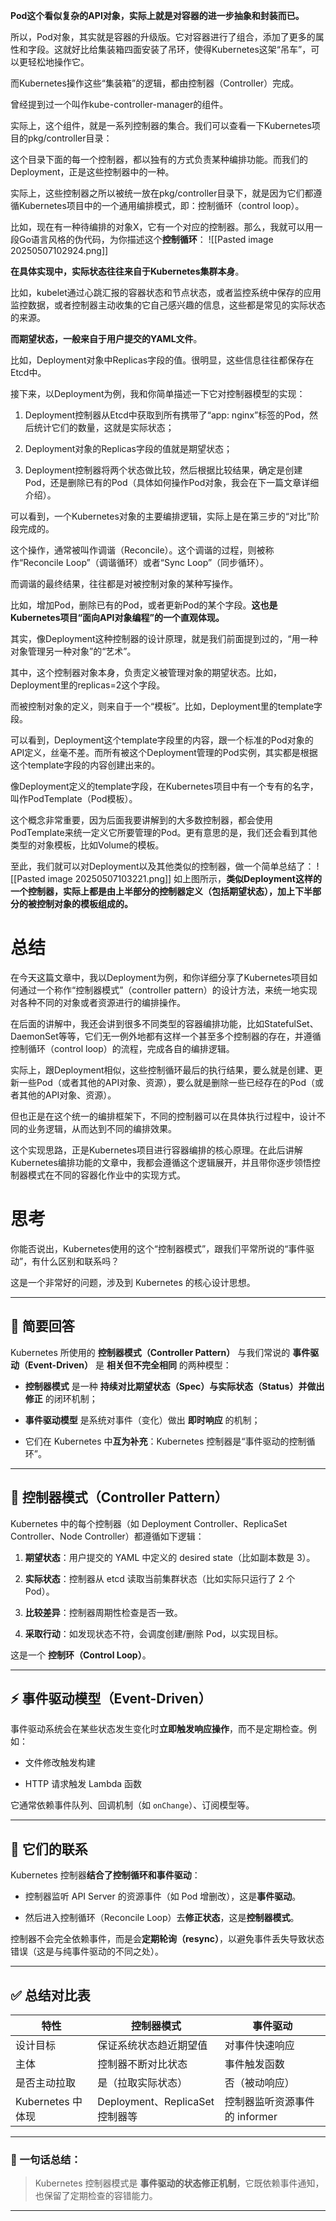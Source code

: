 **Pod这个看似复杂的API对象，实际上就是对容器的进一步抽象和封装而已。**

所以，Pod对象，其实就是容器的升级版。它对容器进行了组合，添加了更多的属性和字段。这就好比给集装箱四面安装了吊环，使得Kubernetes这架“吊车”，可以更轻松地操作它。

而Kubernetes操作这些“集装箱”的逻辑，都由控制器（Controller）完成。

曾经提到过一个叫作kube-controller-manager的组件。

实际上，这个组件，就是一系列控制器的集合。我们可以查看一下Kubernetes项目的pkg/controller目录：

这个目录下面的每一个控制器，都以独有的方式负责某种编排功能。而我们的Deployment，正是这些控制器中的一种。

实际上，这些控制器之所以被统一放在pkg/controller目录下，就是因为它们都遵循Kubernetes项目中的一个通用编排模式，即：控制循环（control loop）。

比如，现在有一种待编排的对象X，它有一个对应的控制器。那么，我就可以用一段Go语言风格的伪代码，为你描述这个**控制循环**：
![[Pasted image 20250507102924.png]]

**在具体实现中，实际状态往往来自于Kubernetes集群本身**。

比如，kubelet通过心跳汇报的容器状态和节点状态，或者监控系统中保存的应用监控数据，或者控制器主动收集的它自己感兴趣的信息，这些都是常见的实际状态的来源。

**而期望状态，一般来自于用户提交的YAML文件**。

比如，Deployment对象中Replicas字段的值。很明显，这些信息往往都保存在Etcd中。

接下来，以Deployment为例，我和你简单描述一下它对控制器模型的实现：
1. Deployment控制器从Etcd中获取到所有携带了“app: nginx”标签的Pod，然后统计它们的数量，这就是实际状态；
    
2. Deployment对象的Replicas字段的值就是期望状态；
    
3. Deployment控制器将两个状态做比较，然后根据比较结果，确定是创建Pod，还是删除已有的Pod（具体如何操作Pod对象，我会在下一篇文章详细介绍）。
    

可以看到，一个Kubernetes对象的主要编排逻辑，实际上是在第三步的“对比”阶段完成的。

这个操作，通常被叫作调谐（Reconcile）。这个调谐的过程，则被称作“Reconcile Loop”（调谐循环）或者“Sync Loop”（同步循环）。

而调谐的最终结果，往往都是对被控制对象的某种写操作。

比如，增加Pod，删除已有的Pod，或者更新Pod的某个字段。**这也是Kubernetes项目“面向API对象编程”的一个直观体现。**

其实，像Deployment这种控制器的设计原理，就是我们前面提到过的，“用一种对象管理另一种对象”的“艺术”。

其中，这个控制器对象本身，负责定义被管理对象的期望状态。比如，Deployment里的replicas=2这个字段。

而被控制对象的定义，则来自于一个“模板”。比如，Deployment里的template字段。

可以看到，Deployment这个template字段里的内容，跟一个标准的Pod对象的API定义，丝毫不差。而所有被这个Deployment管理的Pod实例，其实都是根据这个template字段的内容创建出来的。

像Deployment定义的template字段，在Kubernetes项目中有一个专有的名字，叫作PodTemplate（Pod模板）。

这个概念非常重要，因为后面我要讲解到的大多数控制器，都会使用PodTemplate来统一定义它所要管理的Pod。更有意思的是，我们还会看到其他类型的对象模板，比如Volume的模板。

至此，我们就可以对Deployment以及其他类似的控制器，做一个简单总结了：
![[Pasted image 20250507103221.png]]
如上图所示，**类似Deployment这样的一个控制器，实际上都是由上半部分的控制器定义（包括期望状态），加上下半部分的被控制对象的模板组成的。**

# 总结
在今天这篇文章中，我以Deployment为例，和你详细分享了Kubernetes项目如何通过一个称作“控制器模式”（controller pattern）的设计方法，来统一地实现对各种不同的对象或者资源进行的编排操作。

在后面的讲解中，我还会讲到很多不同类型的容器编排功能，比如StatefulSet、DaemonSet等等，它们无一例外地都有这样一个甚至多个控制器的存在，并遵循控制循环（control loop）的流程，完成各自的编排逻辑。

实际上，跟Deployment相似，这些控制循环最后的执行结果，要么就是创建、更新一些Pod（或者其他的API对象、资源），要么就是删除一些已经存在的Pod（或者其他的API对象、资源）。

但也正是在这个统一的编排框架下，不同的控制器可以在具体执行过程中，设计不同的业务逻辑，从而达到不同的编排效果。

这个实现思路，正是Kubernetes项目进行容器编排的核心原理。在此后讲解Kubernetes编排功能的文章中，我都会遵循这个逻辑展开，并且带你逐步领悟控制器模式在不同的容器化作业中的实现方式。

# 思考
你能否说出，Kubernetes使用的这个“控制器模式”，跟我们平常所说的“事件驱动”，有什么区别和联系吗？

这是一个非常好的问题，涉及到 Kubernetes 的核心设计思想。

---

## 🧠 简要回答

Kubernetes 所使用的 **控制器模式（Controller Pattern）** 与我们常说的 **事件驱动（Event-Driven）** 是 **相关但不完全相同** 的两种模型：

- **控制器模式** 是一种 **持续对比期望状态（Spec）与实际状态（Status）并做出修正** 的闭环机制；
    
- **事件驱动模型** 是系统对事件（变化）做出 **即时响应** 的机制；
    
- 它们在 Kubernetes 中**互为补充**：Kubernetes 控制器是“事件驱动的控制循环”。
    

---

## 🔄 控制器模式（Controller Pattern）

Kubernetes 中的每个控制器（如 Deployment Controller、ReplicaSet Controller、Node Controller）都遵循如下逻辑：

1. **期望状态**：用户提交的 YAML 中定义的 desired state（比如副本数是 3）。
    
2. **实际状态**：控制器从 etcd 读取当前集群状态（比如实际只运行了 2 个 Pod）。
    
3. **比较差异**：控制器周期性检查是否一致。
    
4. **采取行动**：如发现状态不符，会调度创建/删除 Pod，以实现目标。
    

这是一个 **控制环（Control Loop）**。

---

## ⚡️ 事件驱动模型（Event-Driven）

事件驱动系统会在某些状态发生变化时**立即触发响应操作**，而不是定期检查。例如：

- 文件修改触发构建
    
- HTTP 请求触发 Lambda 函数
    

它通常依赖事件队列、回调机制（如 `onChange`）、订阅模型等。

---

## 📎 它们的联系

Kubernetes 控制器**结合了控制循环和事件驱动**：

- 控制器监听 API Server 的资源事件（如 Pod 增删改），这是**事件驱动**。
    
- 然后进入控制循环（Reconcile Loop）去**修正状态**，这是**控制器模式**。
    

控制器不会完全依赖事件，而是会**定期轮询（resync）**，以避免事件丢失导致状态错误（这是与纯事件驱动的不同之处）。

---

## ✅ 总结对比表

|特性|控制器模式|事件驱动|
|---|---|---|
|设计目标|保证系统状态趋近期望值|对事件快速响应|
|主体|控制器不断对比状态|事件触发函数|
|是否主动拉取|是（拉取实际状态）|否（被动响应）|
|Kubernetes 中体现|Deployment、ReplicaSet 控制器等|控制器监听资源事件的 informer|

---

### 📌 一句话总结：

> Kubernetes 控制器模式是 **事件驱动的状态修正机制**，它既依赖事件通知，也保留了定期检查的容错能力。

---
